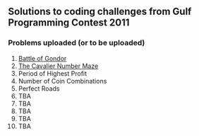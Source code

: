 ## Solutions to coding challenges from Gulf Programming Contest 2011

### Problems uploaded (or to be uploaded)
1. [Battle of Gondor](https://github.com/madmoh/coding-challenges/tree/master/GPC2011/gondor)
2. [The Cavalier Number Maze](https://github.com/madmoh/coding-challenges/tree/master/GPC2011/maze)
3. Period of Highest Profit
4. Number of Coin Combinations
5. Perfect Roads
6. TBA
7. TBA
8. TBA
9. TBA
10. TBA
